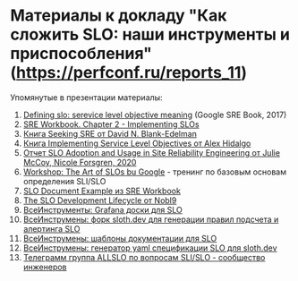 # Материалы к докладу "Как сложить SLO: наши инструменты и приспособления" (https://perfconf.ru/reports_11)

Упомянутые в презентации материалы:
1. [Defining slo: serevice level objective meaning](https://sre.google/sre-book/service-level-objectives/) (Google SRE Book, 2017)
2. [SRE Workbook. Chapter 2 - Implementing SLOs](https://sre.google/workbook/implementing-slos/)
3. [Книга Seeking SRE от David N. Blank-Edelman](https://www.oreilly.com/library/view/seeking-sre/9781491978856/)
4. [Книга Implementing Service Level Objectives от Alex Hidalgo](https://www.oreilly.com/library/view/implementing-service-level/9781492076803/)
5. [Отчет SLO Adoption and Usage in Site Reliability Engineering от Julie McCoy, Nicole Forsgren, 2020](https://sre.google/resources/practices-and-processes/slo-adoption-and-usage/)
6. [Workshop: The Art of SLOs bu Google](https://sre.google/resources/practices-and-processes/art-of-slos/) - тренинг по базовым основам определения SLI/SLO
7. [SLO Document Example из SRE Workbook](https://sre.google/workbook/slo-document/)
8. [The SLO Development Lifecycle от Nobl9](https://www.slodlc.com/)
9. [ВсеИнструменты: Grafana доски для SLO](https://github.com/vseinstrumentiru/slojka/tree/main/dashboards/grafana)
10. [ВсеИнструмены: форк sloth.dev для генерации правил подсчета и алертинга SLO](https://github.com/vseinstrumentiru/sloth)
11. [ВсеИнструмены: шаблоны документации для SLO](https://github.com/vseinstrumentiru/slojka/tree/main/slo-docs-templates)
12. [ВсеИнструмены: генератор yaml спецификации SLO для sloth.dev](https://github.com/vseinstrumentiru/slojka/tree/main/sloth-spec-gen)
13. [Телеграмм группа ALLSLO по вопросам SLI/SLO - сообщество инженеров](https://t.me/allslo_ru)
